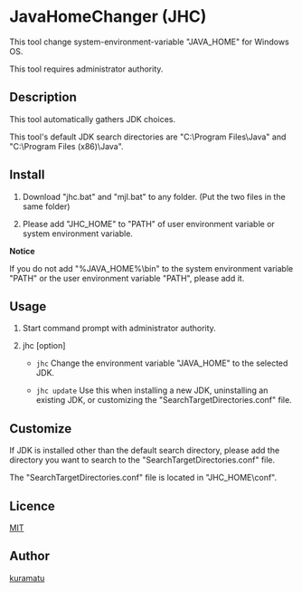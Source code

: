 # JavaHomeChanger (JHC)

This tool change system-environment-variable "JAVA_HOME" for Windows OS.

This tool requires administrator authority.



## Description

This tool automatically gathers JDK choices.

This tool's default JDK search directories are "C:\Program Files\Java\" and "C:\Program Files (x86)\Java\".



## Install

1. Download "jhc.bat" and "mjl.bat" to any folder. (Put the two files in the same folder)

2. Please add "JHC_HOME" to "PATH" of user environment variable or system environment variable.



**Notice**

 If you do not add "%JAVA_HOME%\bin" to the system environment variable "PATH" or the user environment variable "PATH", please add it.



## Usage

1. Start command prompt with administrator authority.
2. jhc [option]

	- `jhc`  Change the environment variable "JAVA_HOME" to the selected JDK.

	- `jhc update`  Use this when installing a new JDK, uninstalling an existing JDK, or customizing the "SearchTargetDirectories.conf" file.



## Customize

If JDK is installed other than the default search directory, please add the directory you want to search to the "SearchTargetDirectories.conf" file.

The "SearchTargetDirectories.conf" file is located in "JHC_HOME\conf\".



## Licence

[MIT](https://github.com/kuramatu/JavaHomeChanger/blob/master/LICENSE)



## Author

[kuramatu](https://github.com/kuramatu)